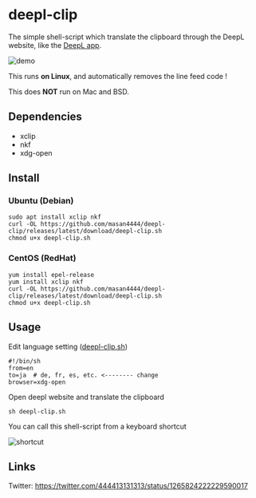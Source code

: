 # deepl-clip

The simple shell-script which translate the clipboard through the DeepL website, like the [DeepL app](https://www.deepl.com/app).

![demo](https://raw.githubusercontent.com/wiki/masan4444/deepl-clip/deepl-clip.gif)

This runs **on Linux**, and automatically removes the line feed code !

This does **NOT** run on Mac and BSD.

## Dependencies

- xclip
- nkf
- xdg-open

## Install

### Ubuntu (Debian)

```
sudo apt install xclip nkf
curl -OL https://github.com/masan4444/deepl-clip/releases/latest/download/deepl-clip.sh
chmod u+x deepl-clip.sh
```

### CentOS (RedHat)

```
yum install epel-release
yum install xclip nkf
curl -OL https://github.com/masan4444/deepl-clip/releases/latest/download/deepl-clip.sh
chmod u+x deepl-clip.sh
```

## Usage

Edit language setting ([deepl-clip.sh](https://github.com/masan4444/deepl-clip/blob/master/deepl-clip.sh))

```
#!/bin/sh
from=en
to=ja  # de, fr, es, etc. <-------- change
browser=xdg-open
```

Open deepl website and translate the clipboard

```
sh deepl-clip.sh
```

You can call this shell-script from a keyboard shortcut

![shortcut](https://raw.githubusercontent.com/wiki/masan4444/deepl-clip/deepl-clip_shortcut.png)

## Links

Twitter: https://twitter.com/444413131313/status/1265824222229590017

